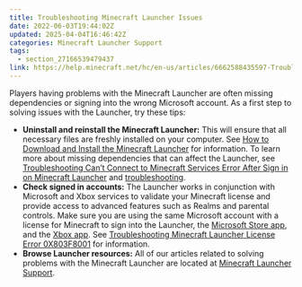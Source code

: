 ```yaml
---
title: Troubleshooting Minecraft Launcher Issues
date: 2022-06-03T19:44:02Z
updated: 2025-04-04T16:46:42Z
categories: Minecraft Launcher Support
tags:
  - section_27166539479437
link: https://help.minecraft.net/hc/en-us/articles/6662588435597-Troubleshooting-Minecraft-Launcher-Issues
---
```


Players having problems with the Minecraft Launcher are often missing dependencies or signing into the wrong Microsoft account. As a first step to solving issues with the Launcher, try these tips:

- **Uninstall and reinstall the Minecraft Launcher:** This will ensure that all necessary files are freshly installed on your computer. See [How to Download and Install the Minecraft Launcher](./How-to-Download-and-Install-the-Minecraft-Launcher.md) for information. To learn more about missing dependencies that can affect the Launcher, see [Troubleshooting Can’t Connect to Minecraft Services Error After Sign in on Minecraft Launcher](./Troubleshooting-Can-t-Connect-to-Minecraft-Services-Error-After-Sign-in-on-Minecraft-Launcher.md) and [troubleshooting](./Troubleshooting-launcher-dll-LoadErrorNotPresent-Error-in-Minecraft-Launcher.md).
- **Check signed in accounts:** The Launcher works in conjunction with Microsoft and Xbox services to validate your Minecraft license and provide access to advanced features such as Realms and parental controls. Make sure you are using the same Microsoft account with a license for Minecraft to sign into the Launcher, the [Microsoft Store app](http://aka.ms/MSStoreHome), and the [Xbox app](https://www.xbox.com/en-US/apps/xbox-app-on-pc). See [Troubleshooting Minecraft Launcher License Error 0X803F8001](./Troubleshooting-Minecraft-Launcher-License-Error-0X803F8001.md) for information.
- **Browse Launcher resources:** All of our articles related to solving problems with the Minecraft Launcher are located at [Minecraft Launcher Support](https://help.minecraft.net/hc/en-us/sections/27166539479437).

